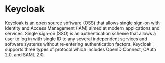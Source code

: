 # Keycloak
Keycloak is an open source software (OSS) that allows single sign-on with Identity and Access Management (IAM) aimed at modern applications and services. Single sign-on (SSO) is an authentication scheme that allows a user to log in with single ID to any several independent services and software systems without re-entering authentication factors. Keycloak supports three types of protocol which includes OpenID Connect, OAuth 2.0, and SAML 2.0.